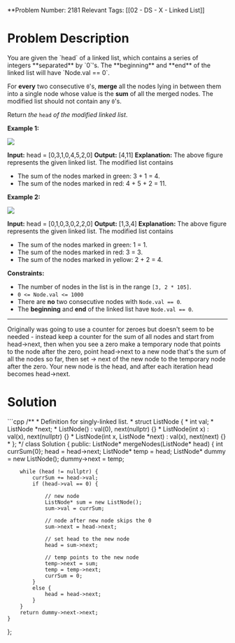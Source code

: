 
**Problem Number: 2181
Relevant Tags: [[02 - DS - X - Linked List]]
<h1> Problem Description </h1>
You are given the `head` of a linked list, which contains a series of integers **separated** by `0`'s. The **beginning** and **end** of the linked list will have `Node.val == 0`.

For **every** two consecutive `0`'s, **merge** all the nodes lying in between them into a single node whose value is the **sum** of all the merged nodes. The modified list should not contain any `0`'s.

Return _the_ `head` _of the modified linked list_.

**Example 1:**

![](https://assets.leetcode.com/uploads/2022/02/02/ex1-1.png)

**Input:** head = [0,3,1,0,4,5,2,0]
**Output:** [4,11]
**Explanation:** 
The above figure represents the given linked list. The modified list contains
- The sum of the nodes marked in green: 3 + 1 = 4.
- The sum of the nodes marked in red: 4 + 5 + 2 = 11.

**Example 2:**

![](https://assets.leetcode.com/uploads/2022/02/02/ex2-1.png)

**Input:** head = [0,1,0,3,0,2,2,0]
**Output:** [1,3,4]
**Explanation:** 
The above figure represents the given linked list. The modified list contains
- The sum of the nodes marked in green: 1 = 1.
- The sum of the nodes marked in red: 3 = 3.
- The sum of the nodes marked in yellow: 2 + 2 = 4.

**Constraints:**

- The number of nodes in the list is in the range `[3, 2 * 105]`.
- `0 <= Node.val <= 1000`
- There are **no** two consecutive nodes with `Node.val == 0`.
- The **beginning** and **end** of the linked list have `Node.val == 0`.

-----
Originally was going to use a counter for zeroes but doesn't seem to be needed - instead keep a counter for the sum of all nodes and start from head->next, then when you see a zero make a temporary node that points to the node after the zero, point head->next to a new node that's the sum of all the nodes so far, then set -> next of the new node to the temporary node after the zero. Your new node is the head, and after each iteration head becomes head->next.

<h1> Solution </h1>
```cpp
/**
 * Definition for singly-linked list.
 * struct ListNode {
 *     int val;
 *     ListNode *next;
 *     ListNode() : val(0), next(nullptr) {}
 *     ListNode(int x) : val(x), next(nullptr) {}
 *     ListNode(int x, ListNode *next) : val(x), next(next) {}
 * };
 */
class Solution {
public:
    ListNode* mergeNodes(ListNode* head) {
        int currSum{0};
        head = head->next;
        ListNode* temp = head;
        ListNode* dummy = new ListNode();
        dummy->next = temp;

        while (head != nullptr) {
            currSum += head->val;
            if (head->val == 0) {

                // new node
                ListNode* sum = new ListNode();
                sum->val = currSum;

                // node after new node skips the 0
                sum->next = head->next;

                // set head to the new node
                head = sum->next;

                // temp points to the new node
                temp->next = sum;
                temp = temp->next;
                currSum = 0;
            }
            else {
                head = head->next;
            }
        }
        return dummy->next->next;
    }
};
```
